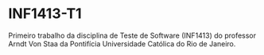 # INF1413-T1
Primeiro trabalho da disciplina de Teste de Software (INF1413) do professor Arndt Von Staa da Pontifícia Universidade Católica do Rio de Janeiro.
